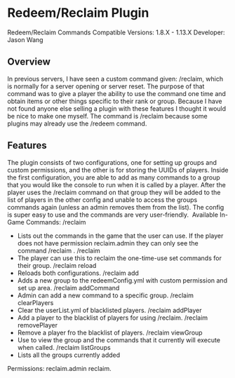 # Redeem/Reclaim Plugin

Redeem/Reclaim Commands
Compatible Versions: 1.8.X - 1.13.X
Developer: Jason Wang

## Overview
In previous servers, I have seen a custom command given: /reclaim, which is normally for a server opening or server reset. The purpose of that command was to give a player the ability to use the command one time and obtain items or other things specific to their rank or group. Because I have not found anyone else selling a plugin with these features I thought it would be nice to make one myself. The command is /reclaim because some plugins may already use the /redeem command.

## Features
The plugin consists of two configurations, one for setting up groups and custom permissions, and the other is for storing the UUIDs of players. Inside the first configuration, you are able to add as many commands to a group that you would like the console to run when it is called by a player. After the player uses the /reclaim command on that group they will be added to the list of players in the other config and unable to access the groups commands again (unless an admin removes them from the list). The config is super easy to use and the commands are very user-friendly.
​
Available In-Game Commands:
/reclaim
- Lists out the commands in the game that the user can use. If the player does not have permission reclaim.admin they can only see the command /reclaim <group>.
/reclaim <group>
- The player can use this to reclaim the one-time-use set commands for their group.
/reclaim reload
- Reloads both configurations.
/reclaim add <group>
- Adds a new group to the redeemConfig.yml with custom permission and set up area.
/reclaim addCommand <group> <command>
- Admin can add a new command to a specific group.
/reclaim clearPlayers
- Clear the userList.yml of blacklisted players.
/reclaim addPlayer <name>
- Add a player to the blacklist of players for using /reclaim.
/reclaim removePlayer <name>
- Remove a player fro the blacklist of players.
/reclaim viewGroup <group name>
- Use to view the group and the commands that it currently will execute when called.
/reclaim listGroups
- Lists all the groups currently added

Permissions:
reclaim.admin
reclaim.<group name>
